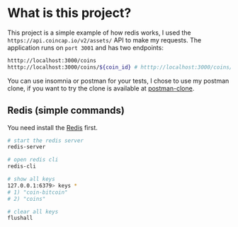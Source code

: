 # What is this project?

This project is a simple example of how redis works, I used the `https://api.coincap.io/v2/assets/` API to make my requests. The application runs on `port 3001` and has two endpoints:

```bash
htttp://localhost:3000/coins
htttp://localhost:3000/coins/${coin_id} # htttp://localhost:3000/coins/bitcoin
```

You can use insomnia or postman for your tests, I chose to use my postman clone, if you want to try the clone is available at [postman-clone](https://github.com/viniciusteixeiradias/postman-clone).

## Redis (simple commands)

You need install the [Redis](https://redis.io/docs/getting-started/installation/install-redis-on-mac-os/) first.

```bash
# start the redis server
redis-server

# open redis cli
redis-cli

# show all keys
127.0.0.1:6379> keys *
# 1) "coin-bitcoin"
# 2) "coins"

# clear all keys
flushall
```
